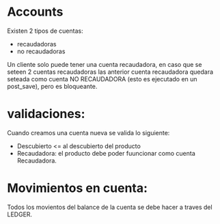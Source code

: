 Accounts
========

Existen 2 tipos de cuentas:
- recaudadoras 
- no recaudadoras

Un cliente solo puede tener una cuenta recaudadora, en caso que se seteen 2 cuentas recaudadoras
las anterior cuenta recaudadora quedara seteada como cuenta NO RECAUDADORA (esto es ejecutado en un post_save), pero es bloqueante.

validaciones:
============
Cuando creamos una cuenta nueva se valida lo siguiente:
- Descubierto <= al descubierto del producto
- Recaudadora: el producto debe poder fuuncionar como cuenta Recaudadora. 

Movimientos en cuenta:
=====================
Todos los movientos del balance de la cuenta se debe hacer a traves del LEDGER.
